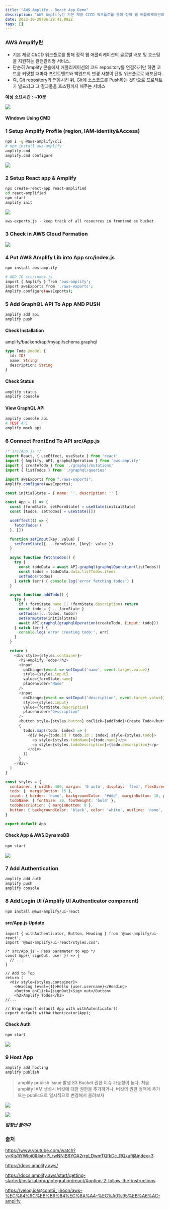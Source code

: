 ```yaml
---
title: "AWS Amplify - React App Demo"
description: "AWS Amplify란 기본 제공 CICD 워크플로를 통해 정적 웹 애플리케이션의 글로벌 배포 및 호스팅을 지원하는 완전관리형 서비스. 단순히 Amplify 콘솔에서 애플리케이션의 코드 repository를 연결하기만 하면 코드를 커밋할 때마다 프런트엔드와 백엔드의 "
date: 2022-10-29T06:29:41.082Z
tags: []
---
```

### AWS Amplify란
- 기본 제공 CI/CD 워크플로를 통해 정적 웹 애플리케이션의 글로벌 배포 및 호스팅을 지원하는 완전관리형 서비스. 
- 단순히 Amplify 콘솔에서 애플리케이션의 코드 repository를 연결하기만 하면 코드를 커밋할 때마다 프런트엔드와 백엔드의 변경 사항이 단일 워크플로로 배포된다.
- 즉, Git repository와 연동시킨 뒤, Git에 소스코드를 Push하는 것만으로 프로젝트가 빌드되고 그 결과물을 호스팅까지 해주는 서비스

**예상 소요시간 : ~10분**

![](/velogimages/ab641bb4-f426-4dc5-ab3b-21212e85f3a8-image.png)


#### Windows Using CMD
### 1 Setup Amplify Profile (region, IAM-identity&Access)
```bash
npm i -g @aws-amplify/cli
# npm install aws-amplify
amplify.cmd
amplify.cmd configure
```
![](/velogimages/dbcd8bf1-2381-4c5f-8a22-debadad4ecac-image.png)

### 2 Setup React app & Amplify
```bash
npx create-react-app react-amplified
cd react-amplified
npm start
amplify init
```
![](/velogimages/f3f2867e-a5d9-4669-8efa-071f2a99fcd0-image.png)

```
aws-exports.js - keep track of all resources in frontend ex bucket
```

### 3 Check in AWS Cloud Formation
![](/velogimages/37ed05d3-a8b7-4776-862c-67c1b599d0a9-image.png)

### 4 Put AWS Amplify Lib into App src/index.js
```bash
npm install aws-amplify

# ADD TO src/index.js
import { Amplify } from 'aws-amplify';
import awsExports from './aws-exports';
Amplify.configure(awsExports);
```
### 5 Add GraphQL API To App AND PUSH
```bash
amplify add api
amplify push
```
#### Check Installation
amplify/backend/api/myapi/schema.graphql
```graphql
type Todo @model {
  id: ID!
  name: String!
  description: String
}
```
#### Check Status
```bash
amplify status
amplify console
```
#### View GraphQL API
```bash
amplify console api
# TEST API
amplify mock api
```
### 6 Connect FrontEnd To API src/App.js
```js
/* src/App.js */
import React, { useEffect, useState } from 'react'
import { Amplify, API, graphqlOperation } from 'aws-amplify'
import { createTodo } from './graphql/mutations'
import { listTodos } from './graphql/queries'

import awsExports from "./aws-exports";
Amplify.configure(awsExports);

const initialState = { name: '', description: '' }

const App = () => {
  const [formState, setFormState] = useState(initialState)
  const [todos, setTodos] = useState([])

  useEffect(() => {
    fetchTodos()
  }, [])

  function setInput(key, value) {
    setFormState({ ...formState, [key]: value })
  }

  async function fetchTodos() {
    try {
      const todoData = await API.graphql(graphqlOperation(listTodos))
      const todos = todoData.data.listTodos.items
      setTodos(todos)
    } catch (err) { console.log('error fetching todos') }
  }

  async function addTodo() {
    try {
      if (!formState.name || !formState.description) return
      const todo = { ...formState }
      setTodos([...todos, todo])
      setFormState(initialState)
      await API.graphql(graphqlOperation(createTodo, {input: todo}))
    } catch (err) {
      console.log('error creating todo:', err)
    }
  }

  return (
    <div style={styles.container}>
      <h2>Amplify Todos</h2>
      <input
        onChange={event => setInput('name', event.target.value)}
        style={styles.input}
        value={formState.name}
        placeholder="Name"
      />
      <input
        onChange={event => setInput('description', event.target.value)}
        style={styles.input}
        value={formState.description}
        placeholder="Description"
      />
      <button style={styles.button} onClick={addTodo}>Create Todo</button>
      {
        todos.map((todo, index) => (
          <div key={todo.id ? todo.id : index} style={styles.todo}>
            <p style={styles.todoName}>{todo.name}</p>
            <p style={styles.todoDescription}>{todo.description}</p>
          </div>
        ))
      }
    </div>
  )
}

const styles = {
  container: { width: 400, margin: '0 auto', display: 'flex', flexDirection: 'column', justifyContent: 'center', padding: 20 },
  todo: {  marginBottom: 15 },
  input: { border: 'none', backgroundColor: '#ddd', marginBottom: 10, padding: 8, fontSize: 18 },
  todoName: { fontSize: 20, fontWeight: 'bold' },
  todoDescription: { marginBottom: 0 },
  button: { backgroundColor: 'black', color: 'white', outline: 'none', fontSize: 18, padding: '12px 0px' }
}

export default App
```
#### Check App & AWS DynamoDB
```bash
npm start
```
![](/velogimages/7779bd69-23d8-4a83-ae95-4c1bbd852f31-image.png)

### 7 Add Authentication
```bash
amplify add auth
amplify push 
amplify console
```

### 8 Add Login UI (Amplify UI Authenticator component)
```bash
npm install @aws-amplify/ui-react
```
#### src/App.js Update
```
import { withAuthenticator, Button, Heading } from '@aws-amplify/ui-react';
import '@aws-amplify/ui-react/styles.css';

/* src/App.js - Pass parameter to App */
const App({ signOut, user }) => { 
  // ... 
}

// Add to Top
return (
  <div style={styles.container}>
    <Heading level={1}>Hello {user.username}</Heading>
    <Button onClick={signOut}>Sign out</Button>
    <h2>Amplify Todos</h2>
//...

// Wrap export default App with withAutenticator()
export default withAuthenticator(App);
```
#### Check Auth
```bash
npm start
```
![](/velogimages/e6b84a21-f2cc-4e41-a392-fd85a558c597-image.png)


### 9 Host App
```bash
amplify add hosting
amplify publish
```

> amplify publish issue 발생 S3 Bucket 권한 이슈 가능성이 높다. 처음 amplify IAM 생성시 버킷에 대한 권한을 추가하거나, 버킷의 권한 정책에 추가 또는 public으로 일시적으로 변경해서 올려보자


![](/velogimages/1e27379b-3f8c-4641-87a3-690f28010aaa-image.png)

![](/velogimages/545e750f-bc19-4343-8394-9f480d317788-image.png)

_**엄청난 툴이다**_

### 출처
https://www.youtube.com/watch?v=Kis1iYWIpi0&list=PLrwNNiB6YOA2rrpLDwmTQfkDc_RQxufij&index=3

https://docs.amplify.aws/

https://docs.amplify.aws/start/getting-started/installation/q/integration/react/#option-2-follow-the-instructions

https://velog.io/@combi_jihoon/aws-%EC%84%9C%EB%B9%84%EC%8A%A4-%EC%A0%95%EB%A6%AC-amplify